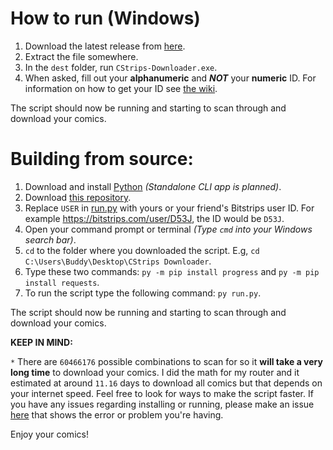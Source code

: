 # How to run (Windows)
1. Download the latest release from [here](https://github.com/ddinan/CStrips-Downloader/releases).
2. Extract the file somewhere.
3. In the `dest` folder, run `CStrips-Downloader.exe`.
4. When asked, fill out your **alphanumeric** and ___NOT___ your **numeric** ID. For information on how to get your ID see [the wiki](https://github.com/ddinan/CStrips-Downloader/wiki).

The script should now be running and starting to scan through and download your comics.

# Building from source:
1. Download and install [Python](https://www.python.org/downloads/) _(Standalone CLI app is planned)_.
2. Download [this repository](https://github.com/ddinan/CStrips-Downloader/archive/master.zip).
3. Replace `USER` in [run.py](https://github.com/ddinan/CStrips-Downloader/blob/master/run.py#L16) with yours or your friend's Bitstrips user ID. For example https://bitstrips.com/user/D53J, the ID would be `D53J`.
4. Open your command prompt or terminal _(Type `cmd` into your  Windows search bar)_.
5. `cd` to the folder where you downloaded the script. E.g, `cd C:\Users\Buddy\Desktop\CStrips Downloader`.
6. Type these two commands: `py -m pip install progress` and `py -m pip install requests`.
7. To run the script type the following command: `py run.py`.

The script should now be running and starting to scan through and download your comics.

**KEEP IN MIND:**

`*` There are `60466176` possible combinations to scan for so it **will take a very long time** to download your comics. I did the math for my router and it estimated at around `11.16` days to download all comics but that depends on your internet speed. Feel free to look for ways to make the script faster. If you have any issues regarding installing or running, please make an issue [here](https://github.com/ddinan/CStrips-Downloader/issues) that shows the error or problem you're having.

Enjoy your comics!
